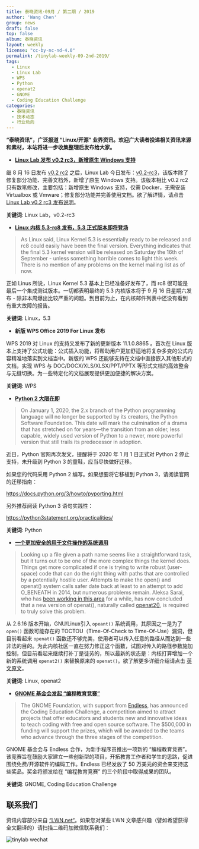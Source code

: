 ```yaml
---
title: 泰晓资讯·09月 / 第二期 / 2019
author: 'Wang Chen'
group: news
draft: false
top: false
album: 泰晓资讯
layout: weekly
license: "cc-by-nc-nd-4.0"
permalink: /tinylab-weekly-09-2nd-2019/
tags:
  - Linux
  - Linux Lab
  - WPS
  - Python
  - openat2
  - GNOME
  - Coding Education Challenge
categories:
  - 泰晓资讯
  - 技术动态
  - 行业动向
---
```


**“泰晓资讯”，广泛报道 “Linux/开源” 业界资讯。欢迎广大读者投递相关资讯来源和素材，本站将进一步收集整理后发布给大家。**

- [**Linux Lab 发布 v0.2 rc3，新增原生 Windows 支持**](https://tinylab.org/linux-lab-v0.2-rc3)

继 8 月 16 日发布 [v0.2 rc2](https://gitee.com/tinylab/linux-lab/tree/v0.2-rc2/) 之后，Linux Lab 今日发布：[v0.2-rc3](https://gitee.com/tinylab/linux-lab/tree/v0.2-rc3/)，该版本除了修复部分功能、完善文档外，新增了原生 Windows 支持。该版本相比 v0.2 rc2 只有数笔修改，主要包括：新增原生 Windows 支持，仅需 Docker，无需安装 Virtualbox 或 Vmware；修复部分功能并完善使用文档。欲了解详情，请点击 [Linux Lab v0.2 rc3 发布说明](https://tinylab.org/linux-lab-v0.2-rc3)。

**关键词**: Linux Lab，v0.2-rc3

- [**Linux 内核 5.3-rc8 发布，5.3 正式版本即将登场**](https://linuxreviews.org/Linux_Kernel_5.3_rc8_is_released_and_5.3_final_is_coming_soon)

> As Linux said, Linux Kernel 5.3 is essentially ready to be released and rc8 could easily have been the final version. Everything indicates that the final 5.3 kernel version will be released on Saturday the 16th of September - unless something horrible comes to light this week. There is no mention of any problems on the kernel mailing list as of now.

正如 Linus 所说，Linux Kernel 5.3 基本上已经准备好发布了，而 rc8 很可能是最后一个集成测试版本。一切都表明最终的 5.3 内核版本将于 9 月 16 日星期六发布 - 除非本周爆出比较严重的问题。到目前为止，在内核邮件列表中还没有看到有重大故障的报告。

**关键词**: Linux，5.3

- **新版 WPS Office 2019 For Linux 发布**

WPS 2019 对 Linux 的支持又发布了新的更新版本 11.1.0.8865 。首次在 Linux 版本上支持了公式功能：公式插入功能，将帮助用户更加舒适地将复杂多变的公式内容精准地落实到文档当中。新版的 WPS 还能够支持在文档中直接嵌入其他形式的文档，实现 WPS 与 DOC/DOCX/XLS/XLSX/PPT/PPTX 等形式文档的高效整合与无缝切换。为一些特定化的文档展现提供更加便捷的解决方案。

**关键词**: WPS

- [**Python 2 大限在即**](https://www.infoworld.com/article/3365221/python-2-end-of-life-how-to-survive-the-end-of-python-2.html)

> On January 1, 2020, the 2.x branch of the Python programming language will no longer be supported by its creators, the Python Software Foundation. This date will mark the culmination of a drama that has stretched on for years—the transition from an older, less capable, widely used version of Python to a newer, more powerful version that still trails its predecessor in adoption.

近日，Python 官网再次发文，提醒将于 2020 年 1 月 1 日正式对 Python 2 停止支持，未升级到 Python 3 的童鞋，应当尽快做好迁移。

如果您的代码采用 Python 2 编写。如果想要将它移植到 Python 3，请阅读官网的迁移指南：

https://docs.python.org/3/howto/pyporting.html

另外推荐阅读 Python 3 语句实践性：

https://python3statement.org/practicalities/

**关键词**: Python

- [**一个更加安全的用于文件操作的系统调用**](https://lwn.net/Articles/796868/)

> Looking up a file given a path name seems like a straightforward task, but it turns out to be one of the more complex things the kernel does. Things get more complicated if one is trying to write robust (user-space) code that can do the right thing with paths that are controlled by a potentially hostile user. Attempts to make the open() and openat() system calls safer date back at least to an attempt to add O_BENEATH in 2014, but numerous problems remain. Aleksa Sarai, who has [been working in this area](https://lwn.net/Articles/767547/) for a while, has now concluded that a new version of openat(), naturally called [openat2()](https://lwn.net/ml/linux-kernel/20190820033406.29796-1-cyphar@cyphar.com/), is required to truly solve this problem.

从 2.6.16 版本开始，GNU/Linux引入 `opeant()` 系统调用，其原因之一是为了 `open()` 函数可能存在的 TOCTOU（Time-Of-Check to Time-Of-Use）漏洞，但目前看起来 `openat()` 函数还不够完美，使用者可以传入任意的路径从而达到一些非法的目的。为此内核社区一直在努力修正这个函数，试图对传入的路径参数施加控制，但目前看起来继续打补丁是徒劳的，所以最新的状态是：内核打算增加一个新的系统调用 `openat2()` 来替换原来的 `openat()`。欲了解更多详细介绍请点击 [英文原文](https://lwn.net/Articles/796868/)。

**关键词**: Linux, openat2

- [**GNOME 基金会发起 “编程教育竞赛”**](https://www.gnome.org/news/2019/08/gnome-foundation-launches-coding-education-challenge/)

> The GNOME Foundation, with support from [Endless](https://endlessnetwork.com/), has announced the Coding Education Challenge, a competition aimed to attract projects that offer educators and students new and innovative ideas to teach coding with free and open source software. The $500,000 in funding will support the prizes, which will be awarded to the teams who advance through the three stages of the competition. 

GNOME 基金会与 Endless 合作，为新手程序员推出一项新的 “编程教育竞赛”。该竞赛旨在鼓励大家建立一些创新型的项目，开拓教育工作者和学生的思路，促进围绕免费/开源软件的编码工作。Endless 已经发放了 50 万美元的资金来支持这些奖品。奖金将颁发给在 “编程教育竞赛” 的三个阶段中取得成果的团队。

**关键词**: GNOME, Coding Education Challenge

## 联系我们

资讯内容部分来自 [“LWN.net“](https://lwn.net/)。如果您对某些 LWN 文章感兴趣（譬如希望获得全文翻译的）请扫描二维码加微信联系我们：

![tinylab wechat](/images/wechat/tinylab.jpg)

